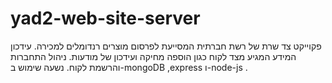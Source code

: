 # yad2-web-site-server
פקוייקט צד שרת של רשת חברתית המסייעת לפרסום מוצרים רנדומלים למכירה.
עידכון המידע המגיע מצד לקוח כגון הוספה מחיקה ועידכון של מודעות.
ניהול התחברות והרשמת לקוח.
נשעה שימוש ב-mongoDB ,express ו-node-js .
